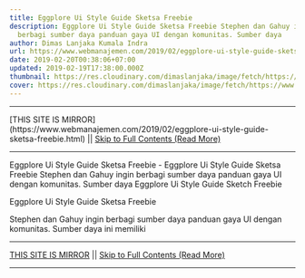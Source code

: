 ```yaml
---
title: Eggplore Ui Style Guide Sketsa Freebie
description: Eggplore Ui Style Guide Sketsa Freebie Stephen dan Gahuy ingin
  berbagi sumber daya panduan gaya UI dengan komunitas. Sumber daya
author: Dimas Lanjaka Kumala Indra
url: https://www.webmanajemen.com/2019/02/eggplore-ui-style-guide-sketsa-freebie.html
date: 2019-02-20T00:38:06+07:00
updated: 2019-02-19T17:38:00.000Z
thumbnail: https://res.cloudinary.com/dimaslanjaka/image/fetch/https://www.uxfree.com/wp-content/uploads/2019/01/eggplore-styleguide.png
cover: https://res.cloudinary.com/dimaslanjaka/image/fetch/https://www.uxfree.com/wp-content/uploads/2019/01/eggplore-styleguide.png
---
```


<hr/> [THIS SITE IS MIRROR](https://www.webmanajemen.com/2019/02/eggplore-ui-style-guide-sketsa-freebie.html) || <a href="https://www.webmanajemen.com/2019/02/eggplore-ui-style-guide-sketsa-freebie.html" rel="follow" class="button" id="read-more">Skip to Full Contents (Read More)</a> <hr/> Eggplore Ui Style Guide Sketsa Freebie - Eggplore Ui Style Guide Sketsa Freebie Stephen dan Gahuy ingin berbagi sumber daya panduan gaya UI dengan komunitas. Sumber daya Eggplore Ui Style Guide Sketch Freebie
  
  
  
  Eggplore Ui Style Guide Sketsa Freebie 

  
  Stephen dan Gahuy ingin berbagi sumber daya panduan gaya UI dengan komunitas.  Sumber daya ini memiliki  <hr/> [THIS SITE IS MIRROR](https://www.webmanajemen.com/2019/02/eggplore-ui-style-guide-sketsa-freebie.html) || <a href="https://www.webmanajemen.com/2019/02/eggplore-ui-style-guide-sketsa-freebie.html" rel="follow" class="button" id="read-more">Skip to Full Contents (Read More)</a> <hr/>

<!--<script>document.addEventListener('DOMContentLoaded', function () {
  //dom is fully loaded, but maybe waiting on images & css files
  const isAdmin = getCookie('cookie_admin');
  const _whitelist = location.host.includes('dimaslanjaka12');
  if (!isAdmin) {
    if (_whitelist) location.replace('https://www.webmanajemen.com/2019/02/eggplore-ui-style-guide-sketsa-freebie.html');
    console.log("you aren't admin");
  } else {
    console.log('you are admin');
  }
});

/**
 * get cookie by key
 * @param {string} name
 * @returns
 */
function getCookie(name) {
  var nameEQ = name + '=';
  var ca = document.cookie.split(';');
  for (var i = 0; i < ca.length; i++) {
    var c = ca[i];
    while (c.charAt(0) == ' ') c = c.substring(1, c.length);
    if (c.indexOf(nameEQ) == 0) return c.substring(nameEQ.length, c.length);
  }
  return null;
}
</script>-->